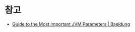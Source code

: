 # 참고

- [Guide to the Most Important JVM Parameters | Baeldung](https://www.baeldung.com/jvm-parameters)


